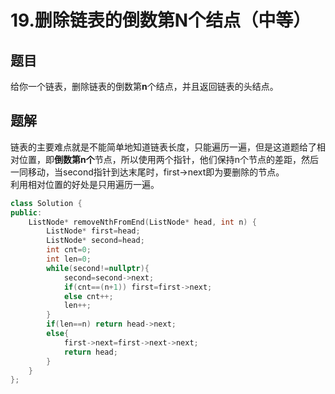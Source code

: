 # 19.删除链表的倒数第N个结点（中等）
## 题目
给你一个链表，删除链表的倒数第**n**个结点，并且返回链表的头结点。
## 题解
链表的主要难点就是不能简单地知道链表长度，只能遍历一遍，但是这道题给了相对位置，即**倒数第n个**节点，所以使用两个指针，他们保持n个节点的差距，然后一同移动，当second指针到达末尾时，first->next即为要删除的节点。\
利用相对位置的好处是只用遍历一遍。
```c++
class Solution {
public:
    ListNode* removeNthFromEnd(ListNode* head, int n) {
        ListNode* first=head;
        ListNode* second=head;
        int cnt=0;
        int len=0;
        while(second!=nullptr){
            second=second->next;
            if(cnt==(n+1)) first=first->next;
            else cnt++;
            len++;
        }
        if(len==n) return head->next;
        else{
            first->next=first->next->next;
            return head;
        }
    }
};
```
